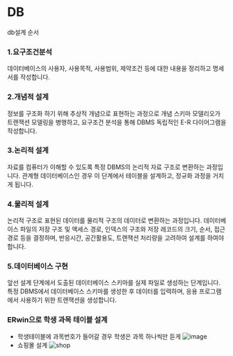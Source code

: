 # DB
db설계 순서
### 1.요구조건분석
데이터베이스의 사용자, 사용목적, 사용범위, 제약조건 등에 대한 내용을 정리하고 명세서를 작성합니다.
### 2.개념적 설계
정보를 구조화 하기 위해 추상적 개념으로 표현하는 과정으로 개념 스키마 모델리오가 트랜잭션 모델링을 병행하고, 
요구조건 분석을 통해 DBMS 독립적인 E-R 다이어그램을 작성합니다.
### 3.논리적 설계
자료를 컴퓨터가 이해할 수 있도록 특정 DBMS의 논리적 자료 구조로 변환하는 과정입니다. 
관계형 데이터베이스인 경우 이 단계에서 테이블을 설계하고, 정규화 과정을 거치게 됩니다.
### 4.물리적 설계
논리적 구조로 표현된 데이터를 물리적 구조의 데이터로 변환하는 과정입니다. 
데이터베이스 파일의 저장 구조 및 액세스 경로, 
인덱스의 구조와 저장 레코드의 크기, 순서, 접근 경로 등을 결정하며,
 반응시간, 공간활용도, 트랜잭션 처리량을 고려하여 설계를 하여야 합니다.
### 5.데이터베이스 구현
앞선 설계 단계에서 도출된 데이터베이스 스키마를 실제 파일로 생성하는 단계입니다.
 특정 DBMS에서 데이터베이스 스키마를 생성한 후 데이터를 입력하며, 
응용 프로그램에서 사용하기 위한 트랜잭션을 생성합니다. 

### ERwin으로 학생 과목 테이블 설계
 - 학생테이블에 과목번호가 들어갈 경우 학생은 과목 하나씩만 듣게
![image](https://user-images.githubusercontent.com/57839278/198917557-ab520404-fd8e-4a08-809e-0b5dfd16268c.png)
- 쇼핑몰 설계
![shop](https://user-images.githubusercontent.com/57839278/201092868-59ae36ad-6290-4ee8-b546-b3f5237ce7a9.png)
